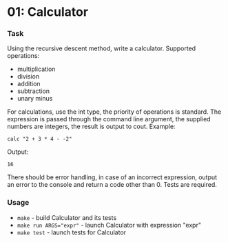 # 01: Calculator

### Task

Using the recursive descent method, write a calculator. Supported operations:

- multiplication
- division
- addition
- subtraction
- unary minus

For calculations, use the int type, the priority of operations is standard. The expression is passed through the command line argument, the supplied numbers are integers, the result is output to cout. Example:

```
calc "2 + 3 * 4 - -2"
```

Output:

```
16
```

There should be error handling, in case of an incorrect expression, output an error to the console and return a code other than 0. Tests are required.

### Usage

* ```make``` - build Calculator and its tests
* ```make run ARGS="expr"``` - launch Calculator with expression "expr"
* ```make test``` - launch tests for Calculator
